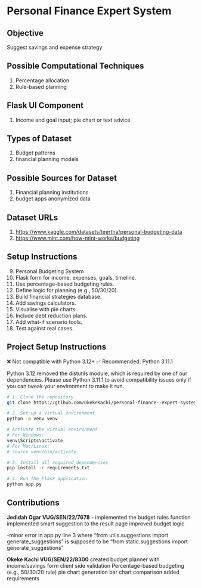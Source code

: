 # Personal Finance Expert System

## Objective
Suggest savings and expense strategy

## Possible Computational Techniques
1. Percentage allocation
2. Rule-based planning

## Flask UI Component
1. Income and goal input; pie chart or text advice

## Types of Dataset
1. Budget patterns
2. financial planning models

## Possible Sources for Dataset
1. Financial planning institutions
2. budget apps anonymized data

## Dataset URLs
1. https://www.kaggle.com/datasets/teertha/personal-budgeting-data
2. https://www.mint.com/how-mint-works/budgeting

## Setup Instructions
9. Personal Budgeting System
1. Flask form for income, expenses, goals, timeline.
2. Use percentage-based budgeting rules.
3. Define logic for planning (e.g., 50/30/20).
4. Build financial strategies database.
5. Add savings calculators.
6. Visualise with pie charts.
7. Include debt reduction plans.
8. Add what-if scenario tools.
9. Test against real cases.


## Project Setup Instructions
❌ Not compatible with Python 3.12+
✅ Recommended: Python 3.11.1

Python 3.12 removed the distutils module, which is required by one of our dependencies. Please use Python 3.11.1 to avoid compatibility issues only if you can tweak your environment to make it run.

```bash
# 1. Clone the repository
git clone https://gtihub.com/OkekeKachi/personal-finance--expert-system

# 2. Set up a virtual environment
python -m venv venv

# Activate the virtual environment
# For Windows:
venv\Scripts\activate
# For Mac/Linux:
# source venv/bin/activate

# 3. Install all required dependencies
pip install -r requirements.txt

# 4. Run the Flask application
python app.py
```

## Contributions
**Jedidah Ogar VUG/SEN/22/7678** - implemented the budget rules function
implemented smart suggestion to the result page 
improved budget logic

-minor error in app.py line 3 where 
“from utils.suggestions import generate_suggestions”
is supposed to be
“from static.suggestions import generate_suggestions”

**Okeke Kachi VUG/SEN/22/8300**
created budget planner with income/savings form
client side validation
Percentage-based budgeting (e.g., 50/30/20 rule)
pie chart generation
bar chart comparison
added requirements
